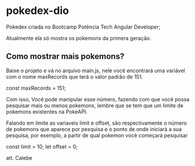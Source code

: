 # pokedex-dio

Pokedex criada no Bootcamp Potência Tech Angular Developer;

Atualmente ela só mostra os pokemons da primera geração.

## Como mostrar mais pokemons?

Baixe o projeto e vá no arquivo main.js, nele você encontrará uma variável com o nome maxRecords que terá o valor padrão de 151.

const maxRecords = 151;

Com isso, Você pode manipular esse número, fazendo com que você possa pesquisar mais ou menos pokemons, 
lembre que se tem que um limite de pokemons existentes na PokeAPI.

Falando em limite as variaveis limit e offset, são respectivamente o número de pokemons que aparece 
por pesquisa e o ponto de onde iniciará a sua pesquisa, por exemplo, a partir de qual pokemon você começará pesquisar

const limit = 10;
let offset = 0;

att. Calebe

